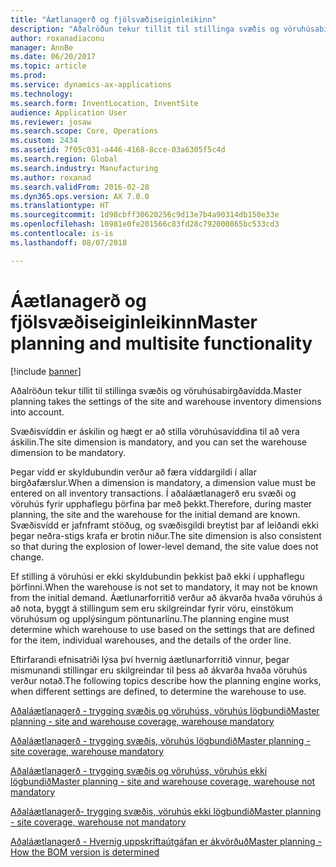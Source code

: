 ```yaml
---
title: "Áætlanagerð og fjölsvæðiseiginleikinn"
description: "Aðalröðun tekur tillit til stillinga svæðis og vöruhúsabirgðavídda."
author: roxanadiaconu
manager: AnnBe
ms.date: 06/20/2017
ms.topic: article
ms.prod: 
ms.service: dynamics-ax-applications
ms.technology: 
ms.search.form: InventLocation, InventSite
audience: Application User
ms.reviewer: josaw
ms.search.scope: Core, Operations
ms.custom: 2434
ms.assetid: 7f05c031-a446-4168-8cce-03a6305f5c4d
ms.search.region: Global
ms.search.industry: Manufacturing
ms.author: roxanad
ms.search.validFrom: 2016-02-28
ms.dyn365.ops.version: AX 7.0.0
ms.translationtype: HT
ms.sourcegitcommit: 1d98cbff30620256c9d13e7b4a90314db150e33e
ms.openlocfilehash: 10981e0fe201566c83fd28c792000865bc533cd3
ms.contentlocale: is-is
ms.lasthandoff: 08/07/2018

---
```


# <a name="master-planning-and-multisite-functionality"></a><span data-ttu-id="15129-103">Áætlanagerð og fjölsvæðiseiginleikinn</span><span class="sxs-lookup"><span data-stu-id="15129-103">Master planning and multisite functionality</span></span>

[!include [banner](../includes/banner.md)]

<span data-ttu-id="15129-104">Aðalröðun tekur tillit til stillinga svæðis og vöruhúsabirgðavídda.</span><span class="sxs-lookup"><span data-stu-id="15129-104">Master planning takes the settings of the site and warehouse inventory dimensions into account.</span></span> 

<span data-ttu-id="15129-105">Svæðisvíddin er áskilin og hægt er að stilla vöruhúsavíddina til að vera áskilin.</span><span class="sxs-lookup"><span data-stu-id="15129-105">The site dimension is mandatory, and you can set the warehouse dimension to be mandatory.</span></span>

<span data-ttu-id="15129-106">Þegar vídd er skyldubundin verður að færa víddargildi í allar birgðafærslur.</span><span class="sxs-lookup"><span data-stu-id="15129-106">When a dimension is mandatory, a dimension value must be entered on all inventory transactions.</span></span> <span data-ttu-id="15129-107">Í aðaláætlanagerð eru svæði og vöruhús fyrir upphaflegu þörfina þar með þekkt.</span><span class="sxs-lookup"><span data-stu-id="15129-107">Therefore, during master planning, the site and the warehouse for the initial demand are known.</span></span> <span data-ttu-id="15129-108">Svæðisvídd er jafnframt stöðug, og svæðisgildi breytist þar af leiðandi ekki þegar neðra-stigs krafa er brotin niður.</span><span class="sxs-lookup"><span data-stu-id="15129-108">The site dimension is also consistent so that during the explosion of lower-level demand, the site value does not change.</span></span>

<span data-ttu-id="15129-109">Ef stilling á vöruhúsi er ekki skyldubundin þekkist það ekki í upphaflegu þörfinni.</span><span class="sxs-lookup"><span data-stu-id="15129-109">When the warehouse is not set to mandatory, it may not be known from the initial demand.</span></span> <span data-ttu-id="15129-110">Áætlunarforritið verður að ákvarða hvaða vöruhús á að nota, byggt á stillingum sem eru skilgreindar fyrir vöru, einstökum vöruhúsum og upplýsingum pöntunarlínu.</span><span class="sxs-lookup"><span data-stu-id="15129-110">The planning engine must determine which warehouse to use based on the settings that are defined for the item, individual warehouses, and the details of the order line.</span></span>

<span data-ttu-id="15129-111">Eftirfarandi efnisatriði lýsa því hvernig áætlunarforritið vinnur, þegar mismunandi stillingar eru skilgreindar til þess að ákvarða hvaða vöruhús verður notað.</span><span class="sxs-lookup"><span data-stu-id="15129-111">The following topics describe how the planning engine works, when different settings are defined, to determine the warehouse to use.</span></span>

[<span data-ttu-id="15129-112">Aðaláætlanagerð - trygging svæðis og vöruhúss, vöruhús lögbundið</span><span class="sxs-lookup"><span data-stu-id="15129-112">Master planning - site and warehouse coverage, warehouse mandatory</span></span>](master-plan-site-warehouse-coverage-warehouse-mandatory.md)

[<span data-ttu-id="15129-113">Aðaláætlanagerð - trygging svæðis, vöruhús lögbundið</span><span class="sxs-lookup"><span data-stu-id="15129-113">Master planning - site coverage, warehouse mandatory</span></span>](master-plan-site-coverage-warehouse-mandatory.md)

[<span data-ttu-id="15129-114">Aðaláætlanagerð - trygging svæðis og vöruhúss, vöruhús ekki lögbundið</span><span class="sxs-lookup"><span data-stu-id="15129-114">Master planning - site and warehouse coverage, warehouse not mandatory</span></span>](master-plan-site-warehouse-coverage-warehouse-not-mandatory.md)

[<span data-ttu-id="15129-115">Aðaláætlanagerð- trygging svæðis,  vöruhús ekki lögbundið</span><span class="sxs-lookup"><span data-stu-id="15129-115">Master planning - site coverage, warehouse not mandatory</span></span>](master-plan-site-coverage-warehouse-not-mandatory.md)

[<span data-ttu-id="15129-116">Aðaláætlanagerð - Hvernig uppskriftaútgáfan er ákvörðuð</span><span class="sxs-lookup"><span data-stu-id="15129-116">Master planning - How the BOM version is determined</span></span>](master-plan-bom-version-determined.md)




